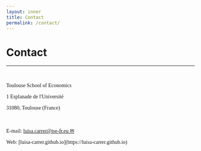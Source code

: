 ```yaml
---
layout: inner
title: Contact
permalink: /contact/
---
```


# Contact
---

<p>&nbsp;
</p>

<p style="font-size:14px;font-family: Times New Roman"> Toulouse School of Economics </p>

<p style="font-size:14px;font-family: Times New Roman"> 1 Esplanade de l'Université </p>

<p style="font-size:14px;font-family: Times New Roman">  31080, Toulouse (France) </p>

<p>&nbsp;
</p>

<p style="font-size:14px;font-family: Times New Roman"> E-mail: <a href= "mailto:luisa.carrer@tse-fr.eu">luisa.carrer@tse-fr.eu &#9993;</a> </p>

<p style="font-size:14px;font-family: Times New Roman"> Web: [luisa-carrer.github.io](https://luisa-carrer.github.io) </p>

